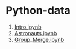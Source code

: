 # Python-data
1. [Intro.ipynb](Intro.ipynb)
2. [Astronauts.ipynb](Astronauts.ipynb)
3. [Group_Merge.ipynb](Group_Merge.ipynb)
